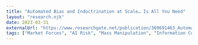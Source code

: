 ```yaml
---
title: "Automated Bias and Indoctrination at Scale… Is All You Need"
layout: "research.njk"
date: 2023-03-31
externalUrl: "https://www.researchgate.net/publication/369691463_Automated_Bias_and_Indoctrination_at_Scale_Is_All_You_Need"
tags: ["Market Forces", "AI Risk", "Mass Manipulation", "Information Control"]
---
```

